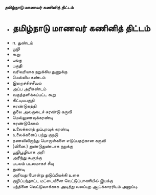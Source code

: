 **தமிழ்நாடு மாணவர் கணினித் திட்டம்**
- # தமிழ்நாடு மாணவர் கணினித் திட்டம்
- n. துண்டம்
- பூழி
- கூறு
- பங்கு
- பகுதி
- வரிவரியாக நறுக்கிய துணுக்கு
- மெல்லிய கண்டம்
- இறைச்சிச்சீவல்
- அப்ப அரிகண்டம்
- வகுத்தளிக்கப்பட்ட கூறு
- கிட்டியபகுதி
- சுரண்டுகத்தி
- ஓலை அலகுடைச் சுரண்டு கருவி
- மெல்லுணவுக்கரண்டி
- சுரண்டுகோல்
- உலைக்களத் துப்புரவுக் கரண்டி
-  உலைக்களைப் பற்று குறடு
- தணலிலிருந்து பொருள்களை எடுப்பதற்கான கருவி
- (வினை.) துண்டுதுண்டாக நறுக்கு
- பூழிபூழியாக அரி
- அரிந்து கூறாக்கு
- படலம் படலமாகச் சீவு
- துண்டி
- அரிவது போன்று துடுப்பியக்கி உகை
- குழிப்பந்தாட்ட மட்டையினை வெட்டுப்பாணியில் இயக்கு
- பந்தினை வெட்டுவாக்காக அடித்து வலப்புற ஆட்க்காரரிடம் அனுப்பு.

